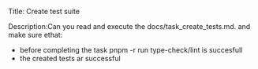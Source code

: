 Title: Create test suite 

Description:Can you read and execute the docs/task_create_tests.md. and make sure ethat:

- before completing the task pnpm -r run type-check/lint is succesfull
- the created tests ar successful 